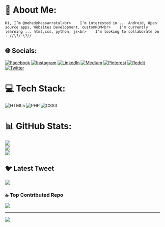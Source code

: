 # 💫 About Me:
    Hi, I’m @mehedyhassanratul<br>    I’m interested in ... Android, Open source apps, Websites Development, customROM<br>    I’m currently learning ... html,css, python, js<br>    I’m looking to collaborate on . //\?/~\?//


## 🌐 Socials:
[![Facebook](https://img.shields.io/badge/Facebook-%231877F2.svg?logo=Facebook&logoColor=white)](https://facebook.com/mehedyhassanratul2) [![Instagram](https://img.shields.io/badge/Instagram-%23E4405F.svg?logo=Instagram&logoColor=white)](https://instagram.com/mehedyhassanratul) [![LinkedIn](https://img.shields.io/badge/LinkedIn-%230077B5.svg?logo=linkedin&logoColor=white)](https://linkedin.com/in/mehedyhassanratul2) [![Medium](https://img.shields.io/badge/Medium-12100E?logo=medium&logoColor=white)](https://medium.com/@mehedyhassanratul) [![Pinterest](https://img.shields.io/badge/Pinterest-%23E60023.svg?logo=Pinterest&logoColor=white)](https://pinterest.com/mehedyhassanratul) [![Reddit](https://img.shields.io/badge/Reddit-%23FF4500.svg?logo=Reddit&logoColor=white)](https://reddit.com/user/mehedyhassanratul) [![Twitter](https://img.shields.io/badge/Twitter-%231DA1F2.svg?logo=Twitter&logoColor=white)](https://twitter.com/mehedyhassanratul2) 

# 💻 Tech Stack:
![HTML5](https://img.shields.io/badge/html5-%23E34F26.svg?style=for-the-badge&logo=html5&logoColor=white) ![PHP](https://img.shields.io/badge/php-%23777BB4.svg?style=for-the-badge&logo=php&logoColor=white) ![CSS3](https://img.shields.io/badge/css3-%231572B6.svg?style=for-the-badge&logo=css3&logoColor=white)
# 📊 GitHub Stats:
![](https://github-readme-stats.vercel.app/api?username=mehedyhassanratul&theme=material-palenight&hide_border=false&include_all_commits=true&count_private=false)<br/>
![](https://github-readme-streak-stats.herokuapp.com/?user=mehedyhassanratul&theme=material-palenight&hide_border=false)<br/>
![](https://github-readme-stats.vercel.app/api/top-langs/?username=mehedyhassanratul&theme=material-palenight&hide_border=false&include_all_commits=true&count_private=false&layout=compact)

## 🐦 Latest Tweet
[![](https://gtce.itsvg.in/api?username=mehedyhassanratul2)](https://github.com/VishwaGauravIn/github-twitter-card-embed)

### 🔝 Top Contributed Repo
![](https://github-contributor-stats.vercel.app/api?username=mehedyhassanratul&limit=5&theme=onedark&combine_all_yearly_contributions=true)

---
[![](https://visitcount.itsvg.in/api?id=mehedyhassanratul&icon=0&color=0)](https://visitcount.itsvg.in)

<!-- Proudly created with GPRM ( https://gprm.itsvg.in ) -->
